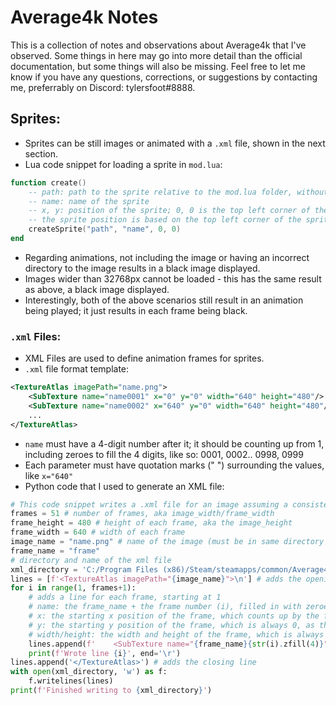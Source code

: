 # Average4k Notes
This is a collection of notes and observations about Average4k that I've observed.
Some things in here may go into more detail than the official documentation, but some things will also be missing.
Feel free to let me know if you have any questions, corrections, or suggestions by contacting me, preferrably on Discord: tylersfoot#8888.

## Sprites:
- Sprites can be still images or animated with a `.xml` file, shown in the next section.
- Lua code snippet for loading a sprite in `mod.lua`:
```lua
function create()
    -- path: path to the sprite relative to the mod.lua folder, without the extension
    -- name: name of the sprite
    -- x, y: position of the sprite; 0, 0 is the top left corner of the screen
    -- the sprite position is based on the top left corner of the sprite aswell
	createSprite("path", "name", 0, 0)
end
```
- Regarding animations, not including the image or having an incorrect directory to the image results in a black image displayed.
- Images wider than 32768px cannot be loaded - this has the same result as above, a black image displayed.
- Interestingly, both of the above scenarios still result in an animation being played; it just results in each frame being black.

### `.xml` Files:
- XML Files are used to define animation frames for sprites.
- `.xml` file format template:
```xml
<TextureAtlas imagePath="name.png">
    <SubTexture name="name0001" x="0" y="0" width="640" height="480"/>
    <SubTexture name="name0002" x="640" y="0" width="640" height="480"/>
    ...
</TextureAtlas>
```
- `name` must have a 4-digit number after it; it should be counting up from 1, including zeroes to fill the 4 digits, like so: 0001, 0002.. 0998, 0999
- Each parameter must have quotation marks (" ") surrounding the values, like `x="640"`
- Python code that I used to generate an XML file:
```py
# This code snippet writes a .xml file for an image assuming a consistent frame size, and that the frames are joined horizontally in the image
frames = 51 # number of frames, aka image_width/frame_width
frame_height = 480 # height of each frame, aka the image_height
frame_width = 640 # width of each frame
image_name = "name.png" # name of the image (must be in same directory as .xml file)
frame_name = "frame"
# directory and name of the xml file
xml_directory = 'C:/Program Files (x86)/Steam/steamapps/common/Average4k/assets/charts/test pack/example song/mod/name.xml'
lines = [f'<TextureAtlas imagePath="{image_name}">\n'] # adds the opening line
for i in range(1, frames+1):
    # adds a line for each frame, starting at 1
    # name: the frame_name + the frame number (i), filled in with zeroes to 4 digits
    # x: the starting x position of the frame, which counts up by the frame width, starting at 0 (i-1)
    # y: the starting y position of the frame, which is always 0, as the frame's position is calculated at the bottom left corner
    # width/height: the width and height of the frame, which is always the same
    lines.append(f'    <SubTexture name="{frame_name}{str(i).zfill(4)}" x="{(i-1)*frame_width}" y="0" width="{frame_width}" height="{frame_height}"/>\n')
    print(f'Wrote line {i}', end='\r')
lines.append('</TextureAtlas>') # adds the closing line
with open(xml_directory, 'w') as f:
    f.writelines(lines)
print(f'Finished writing to {xml_directory}')
```


